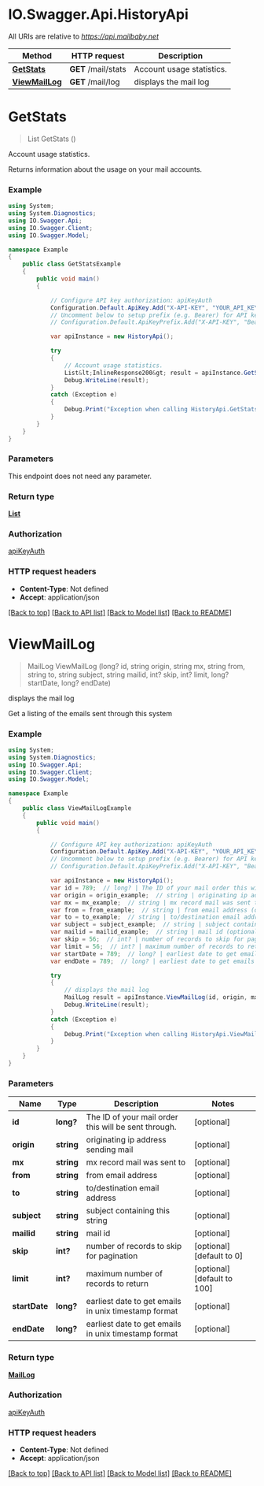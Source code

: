 # IO.Swagger.Api.HistoryApi

All URIs are relative to *https://api.mailbaby.net*

Method | HTTP request | Description
------------- | ------------- | -------------
[**GetStats**](HistoryApi.md#getstats) | **GET** /mail/stats | Account usage statistics.
[**ViewMailLog**](HistoryApi.md#viewmaillog) | **GET** /mail/log | displays the mail log

<a name="getstats"></a>
# **GetStats**
> List<InlineResponse200> GetStats ()

Account usage statistics.

Returns information about the usage on your mail accounts.

### Example
```csharp
using System;
using System.Diagnostics;
using IO.Swagger.Api;
using IO.Swagger.Client;
using IO.Swagger.Model;

namespace Example
{
    public class GetStatsExample
    {
        public void main()
        {

            // Configure API key authorization: apiKeyAuth
            Configuration.Default.ApiKey.Add("X-API-KEY", "YOUR_API_KEY");
            // Uncomment below to setup prefix (e.g. Bearer) for API key, if needed
            // Configuration.Default.ApiKeyPrefix.Add("X-API-KEY", "Bearer");

            var apiInstance = new HistoryApi();

            try
            {
                // Account usage statistics.
                List&lt;InlineResponse200&gt; result = apiInstance.GetStats();
                Debug.WriteLine(result);
            }
            catch (Exception e)
            {
                Debug.Print("Exception when calling HistoryApi.GetStats: " + e.Message );
            }
        }
    }
}
```

### Parameters
This endpoint does not need any parameter.

### Return type

[**List<InlineResponse200>**](InlineResponse200.md)

### Authorization

[apiKeyAuth](../README.md#apiKeyAuth)

### HTTP request headers

 - **Content-Type**: Not defined
 - **Accept**: application/json

[[Back to top]](#) [[Back to API list]](../README.md#documentation-for-api-endpoints) [[Back to Model list]](../README.md#documentation-for-models) [[Back to README]](../README.md)

<a name="viewmaillog"></a>
# **ViewMailLog**
> MailLog ViewMailLog (long? id, string origin, string mx, string from, string to, string subject, string mailid, int? skip, int? limit, long? startDate, long? endDate)

displays the mail log

Get a listing of the emails sent through this system 

### Example
```csharp
using System;
using System.Diagnostics;
using IO.Swagger.Api;
using IO.Swagger.Client;
using IO.Swagger.Model;

namespace Example
{
    public class ViewMailLogExample
    {
        public void main()
        {

            // Configure API key authorization: apiKeyAuth
            Configuration.Default.ApiKey.Add("X-API-KEY", "YOUR_API_KEY");
            // Uncomment below to setup prefix (e.g. Bearer) for API key, if needed
            // Configuration.Default.ApiKeyPrefix.Add("X-API-KEY", "Bearer");

            var apiInstance = new HistoryApi();
            var id = 789;  // long? | The ID of your mail order this will be sent through. (optional) 
            var origin = origin_example;  // string | originating ip address sending mail (optional) 
            var mx = mx_example;  // string | mx record mail was sent to (optional) 
            var from = from_example;  // string | from email address (optional) 
            var to = to_example;  // string | to/destination email address (optional) 
            var subject = subject_example;  // string | subject containing this string (optional) 
            var mailid = mailid_example;  // string | mail id (optional) 
            var skip = 56;  // int? | number of records to skip for pagination (optional)  (default to 0)
            var limit = 56;  // int? | maximum number of records to return (optional)  (default to 100)
            var startDate = 789;  // long? | earliest date to get emails in unix timestamp format (optional) 
            var endDate = 789;  // long? | earliest date to get emails in unix timestamp format (optional) 

            try
            {
                // displays the mail log
                MailLog result = apiInstance.ViewMailLog(id, origin, mx, from, to, subject, mailid, skip, limit, startDate, endDate);
                Debug.WriteLine(result);
            }
            catch (Exception e)
            {
                Debug.Print("Exception when calling HistoryApi.ViewMailLog: " + e.Message );
            }
        }
    }
}
```

### Parameters

Name | Type | Description  | Notes
------------- | ------------- | ------------- | -------------
 **id** | **long?**| The ID of your mail order this will be sent through. | [optional] 
 **origin** | **string**| originating ip address sending mail | [optional] 
 **mx** | **string**| mx record mail was sent to | [optional] 
 **from** | **string**| from email address | [optional] 
 **to** | **string**| to/destination email address | [optional] 
 **subject** | **string**| subject containing this string | [optional] 
 **mailid** | **string**| mail id | [optional] 
 **skip** | **int?**| number of records to skip for pagination | [optional] [default to 0]
 **limit** | **int?**| maximum number of records to return | [optional] [default to 100]
 **startDate** | **long?**| earliest date to get emails in unix timestamp format | [optional] 
 **endDate** | **long?**| earliest date to get emails in unix timestamp format | [optional] 

### Return type

[**MailLog**](MailLog.md)

### Authorization

[apiKeyAuth](../README.md#apiKeyAuth)

### HTTP request headers

 - **Content-Type**: Not defined
 - **Accept**: application/json

[[Back to top]](#) [[Back to API list]](../README.md#documentation-for-api-endpoints) [[Back to Model list]](../README.md#documentation-for-models) [[Back to README]](../README.md)

